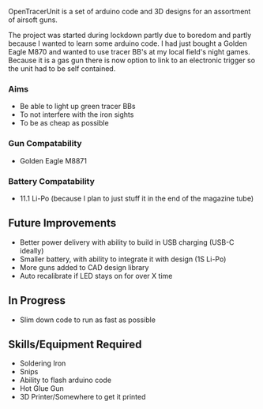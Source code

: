 OpenTracerUnit is a set of arduino code and 3D designs for an assortment of airsoft guns. 

The project was started during lockdown partly due to boredom and partly because I wanted to learn some arduino code. I had just bought a Golden Eagle M870 and wanted to use tracer BB's at my local field's night games. Because it is a gas gun there is now option to link to an electronic trigger so the unit had to be self contained.

### Aims

* Be able to light up green tracer BBs
* To not interfere with the iron sights
* To be as cheap as possible

### Gun Compatability

* Golden Eagle M8871

### Battery Compatability

* 11.1 Li-Po (because I plan to just stuff it in the end of the magazine tube)

## Future Improvements

* Better power delivery with ability to build in USB charging (USB-C ideally)
* Smaller battery, with ability to integrate it with design (1S Li-Po)
* More guns added to CAD design library
* Auto recalibrate if LED stays on for over X time

## In Progress

* Slim down code to run as fast as possible

## Skills/Equipment Required
* Soldering Iron
* Snips
* Ability to flash arduino code
* Hot Glue Gun
* 3D Printer/Somewhere to get it printed